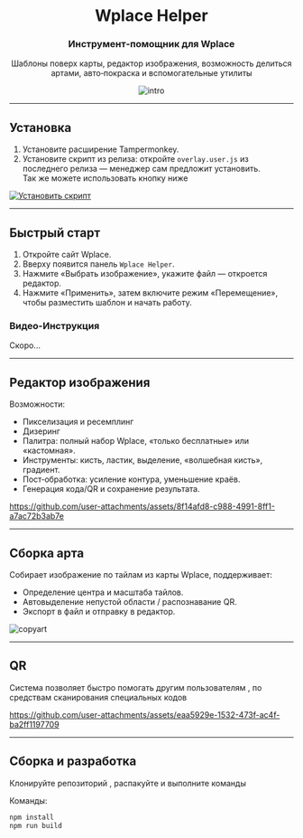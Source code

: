 <div align="center">

# Wplace Helper

### Инструмент‑помощник для Wplace

Шаблоны поверх карты, редактор изображения, возможность делиться артами, авто‑покраска и вспомогательные утилиты

![intro](https://github.com/user-attachments/assets/b301bd8a-568f-4dfa-842d-18f4530d2401)

</div>

---

## Установка

1) Установите расширение Tampermonkey.  
2) Установите скрипт из релиза: откройте `overlay.user.js` из последнего релиза — менеджер сам предложит установить.  
Так же можете использовать кнопку ниже 

[![Установить скрипт](https://img.shields.io/badge/Cкрипт-Установить-brightgreen?style=for-the-badge&logo=javascript)](https://github.com/MidTano/wplace_helper/releases/latest/download/overlay.user.js)

---

 ## Быстрый старт
 1) Откройте сайт Wplace.  
 2) Вверху появится панель `Wplace Helper`.  
 3) Нажмите «Выбрать изображение», укажите файл — откроется редактор.  
 4) Нажмите «Применить», затем включите режим «Перемещение», чтобы разместить шаблон и начать работу.

 ### Видео-Инструкция
 Скоро...

 ---

 ## Редактор изображения

 Возможности:
 - Пикселизация и ресемплинг
 - Дизеринг
 - Палитра: полный набор Wplace, «только бесплатные» или «кастомная».  
 - Инструменты: кисть, ластик, выделение, «волшебная кисть», градиент.
 - Пост‑обработка: усиление контура, уменьшение краёв.
 - Генерация кода/QR и сохранение результата.

https://github.com/user-attachments/assets/8f14afd8-c988-4991-8ff1-a7ac72b3ab7e


 ---

 ## Сборка арта

 Собирает изображение по тайлам из карты Wplace, поддерживает:
 - Определение центра и масштаба тайлов.
 - Автовыделение непустой области / распознавание QR.
 - Экспорт в файл и отправку в редактор.

 ![copyart](https://github.com/user-attachments/assets/33e119cd-cf97-4c4e-bdf2-5b47414ae7a1)

 ---

 ## QR

Система позволяет быстро помогать другим пользователям , по средствам сканирования специальных кодов



https://github.com/user-attachments/assets/eaa5929e-1532-473f-ac4f-ba2ff1197709



 ---

 ## Сборка и разработка

Клонируйте репозиторий , распакуйте и выполните команды

 Команды:
 ```bash
 npm install
 npm run build 
 ```



